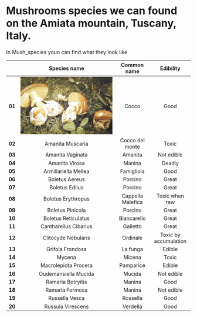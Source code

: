 # Mushrooms species we can found on the Amiata mountain, Tuscany, Italy.
In Mush_species youn can find what they look like

|| **Species name** | **Common name** | **Edibility** |
|:-----:|:----------------:|:---------------:|:-------------:|
|**01**| ![Amanita Caesarea](/Mush_species/01_AmanitaCaesarea.jpg) | Cocco | Good |
|**02**| Amanita Muscaria | Cocco del monte | Toxic |
|**03**| Amanita Vaginata | Amanita | Not edible |
|**04**| Amanita Virosa | Manina | Deadly |
|**05**| Armillariella Mellea | Famigliola | Good |
|**06**| Boletus Aereus | Porcino | Great |
|**07**| Boletus Edilus | Porcino | Great |
|**08**| Boletus Erythropus | Cappella Malefica | Toxic when raw |
|**09**| Boletus Pinicola | Porcino | Great |
|**10**| Boletus Reticulatus | Biancarello | Great |
|**11**| Cantharellus Cibarius | Galletto | Great |
|**12**| Clitocyde Nebularis | Ordinale | Toxic by accumulation  |
|**13**| Grifola Frondosa | La funga | Edible|
|**14**| Mycena | Micena | Toxic |
|**15**| Macrolepiota Procera | Pamparice | Edible |
|**16**| Oudemansiella Mucida | Mucida | Not edible |
|**17**| Ramaria Botryitis | Manina | Good |
|**18**| Ramaria Formosa | Manina | Not edible |
|**19**| Russella Vesca | Rossella | Good |
|**20**| Russula Virescens | Verdella | Good |
